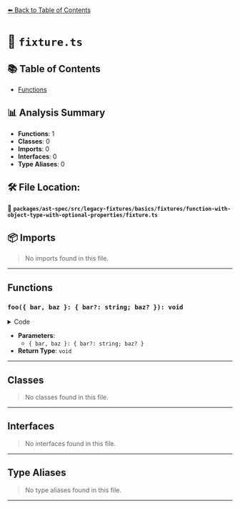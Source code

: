 [⬅️ Back to Table of Contents](../../../../../../../index.md)

# 📄 `fixture.ts`

## 📚 Table of Contents

- [Functions](#functions)

## 📊 Analysis Summary

- **Functions**: 1
- **Classes**: 0
- **Imports**: 0
- **Interfaces**: 0
- **Type Aliases**: 0

## 🛠️ File Location:
📂 **`packages/ast-spec/src/legacy-fixtures/basics/fixtures/function-with-object-type-with-optional-properties/fixture.ts`**

## 📦 Imports

> No imports found in this file.


---

## Functions

### `foo({ bar, baz }: { bar?: string; baz? }): void`

<details><summary>Code</summary>

```ts
function foo({ bar, baz }: { bar?: string; baz? }) {}
```
</details>

- **Parameters**:
  - `{ bar, baz }: { bar?: string; baz? }`
- **Return Type**: `void`

---

## Classes

> No classes found in this file.


---

## Interfaces

> No interfaces found in this file.


---

## Type Aliases

> No type aliases found in this file.


---